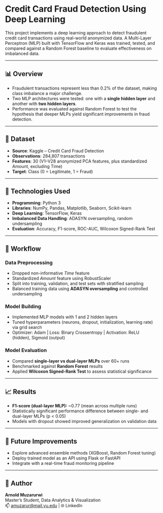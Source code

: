 # Credit Card Fraud Detection Using Deep Learning

This project implements a deep learning approach to detect fraudulent credit card transactions using real-world anonymized data. A Multi-Layer Perceptron (MLP) built with TensorFlow and Keras was trained, tested, and compared against a Random Forest baseline to evaluate effectiveness on imbalanced data.

---

## 📊 Overview
- Fraudulent transactions represent less than 0.2% of the dataset, making class imbalance a major challenge.  
- Two MLP architectures were tested: one with a **single hidden layer** and another with **two hidden layers**.  
- Performance was evaluated against Random Forest to test the hypothesis that deeper MLPs yield significant improvements in fraud detection.  

---

## 📁 Dataset
- **Source**: Kaggle – Credit Card Fraud Detection  
- **Observations**: 284,807 transactions  
- **Features**: 30 (V1–V28 anonymized PCA features, plus standardized Amount, excluding Time)  
- **Target**: Class (0 = Legitimate, 1 = Fraud)  

---

## 🔧 Technologies Used
- **Programming**: Python 3  
- **Libraries**: NumPy, Pandas, Matplotlib, Seaborn, Scikit-learn  
- **Deep Learning**: TensorFlow, Keras  
- **Imbalanced Data Handling**: ADASYN oversampling, random undersampling  
- **Evaluation**: Accuracy, F1-score, ROC-AUC, Wilcoxon Signed-Rank Test  

---

## 🔄 Workflow
### Data Preprocessing
- Dropped non-informative *Time* feature  
- Standardized *Amount* feature using RobustScaler  
- Split into training, validation, and test sets with stratified sampling  
- Balanced training data using **ADASYN oversampling** and controlled undersampling  

### Model Building
- Implemented MLP models with 1 and 2 hidden layers  
- Tuned hyperparameters (neurons, dropout, initialization, learning rate) via grid search  
- Optimizer: Adam | Loss: Binary Crossentropy | Activation: ReLU (hidden), Sigmoid (output)  

### Model Evaluation
- Compared **single-layer vs dual-layer MLPs** over 60+ runs  
- Benchmarked against **Random Forest** results  
- Applied **Wilcoxon Signed-Rank Test** to assess statistical significance  

---

## 📈 Results
- **F1-score (dual-layer MLP):** ~0.77 (mean across multiple runs)  
- Statistically significant performance difference between single- and dual-layer MLPs (p < 0.05)  
- Models with dropout showed improved generalization on validation data  

---

## 📌 Future Improvements
- Explore advanced ensemble methods (XGBoost, Random Forest tuning)  
- Deploy trained model as an API using Flask or FastAPI  
- Integrate with a real-time fraud monitoring pipeline  

---

## 👤 Author
**Arnold Muzarurwi**  
Master’s Student, Data Analytics & Visualization  
📫 amuzarur@mail.yu.edu | 🌐 LinkedIn  


